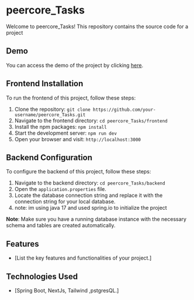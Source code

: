 # peercore_Tasks

Welcome to peercore_Tasks! This repository contains the source code for a project 

## Demo
You can access the demo of the project by clicking [here](https://drive.google.com/file/d/1ja3rzhbLCb3YMkQj5LpEOehUylTNm06j/view?usp=sharing).


## Frontend Installation

To run the frontend of this project, follow these steps:

1. Clone the repository: `git clone https://github.com/your-username/peercore_Tasks.git`
2. Navigate to the frontend directory: `cd peercore_Tasks/frontend`
3. Install the npm packages: `npm install`
4. Start the development server: `npm run dev`
5. Open your browser and visit: `http://localhost:3000`

## Backend Configuration

To configure the backend of this project, follow these steps:

1. Navigate to the backend directory: `cd peercore_Tasks/backend`
2. Open the `application.properties` file.
3. Locate the database connection string and replace it with the connection string for your local database.
4. note: im using java 17 and used spring.io to initialize the project

**Note**: Make sure you have a running database instance with the necessary schema  and tables are created automatically.



## Features

- [List the key features and functionalities of your project.]

## Technologies Used

- [Spring Boot, NextJs, Tailwind ,pstgresQL.]




